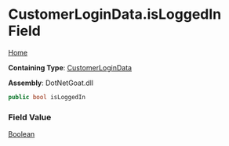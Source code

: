 # CustomerLoginData\.isLoggedIn Field

[Home](../../../../../README.md)

**Containing Type**: [CustomerLoginData](../README.md)

**Assembly**: DotNetGoat\.dll

```csharp
public bool isLoggedIn
```

### Field Value

[Boolean](https://docs.microsoft.com/en-us/dotnet/api/system.boolean)

